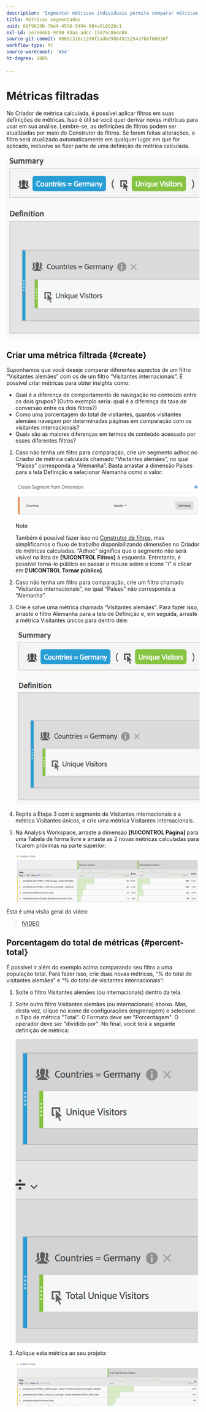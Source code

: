 ```yaml
---
description: 'Segmentar métricas individuais permite comparar métricas em um mesmo relatório. '
title: Métricas segmentadas
uuid: 88f9829b-76e4-4598-9494-084a91602bc1
exl-id: 1e7e048b-9d90-49aa-adcc-15876c864e04
source-git-commit: 0865c318c1390f2ad6d9864915254a7b8f68030f
workflow-type: ht
source-wordcount: '454'
ht-degree: 100%

---
```


# Métricas filtradas

No Criador de métrica calculada, é possível aplicar filtros em suas definições de métricas. Isso é útil se você quer derivar novas métricas para usar em sua análise. Lembre-se, as definições de filtros podem ser atualizadas por meio do Construtor de filtros. Se forem feitas alterações, o filtro será atualizado automaticamente em qualquer lugar em que for aplicado, inclusive se fizer parte de uma definição de métrica calculada.

![](assets/german-visitors.png)

## Criar uma métrica filtrada {#create}

Suponhamos que você deseje comparar diferentes aspectos de um filtro “Visitantes alemães” com os de um filtro “Visitantes internacionais”. É possível criar métricas para obter insights como:

* Qual é a diferença de comportamento de navegação no conteúdo entre os dois grupos? (Outro exemplo seria: qual é a diferença da taxa de conversão entre os dois filtros?)
* Como uma porcentagem do total de visitantes, quantos visitantes alemães navegam por determinadas páginas em comparação com os visitantes internacionais?
* Quais são as maiores diferenças em termos de conteúdo acessado por esses diferentes filtros?

1. Caso não tenha um filtro para comparação, crie um segmento adhoc no Criador de métrica calculada chamado “Visitantes alemães”, no qual “Países” corresponda a “Alemanha”. Basta arrastar a dimensão Países para a tela Definição e selecionar Alemanha como o valor:

   ![](assets/segment-from-dimension.png)

   >[!NOTE]
   >
   >Também é possível fazer isso no [Construtor de filtros](/help/components/filters/create-filters.md), mas simplificamos o fluxo de trabalho disponibilizando dimensões no Criador de métricas calculadas. “Adhoc” significa que o segmento não será visível na lista de **[!UICONTROL Filtros]** à esquerda. Entretanto, é possível torná-lo público ao passar o mouse sobre o ícone &quot;i&quot; e clicar em **[!UICONTROL Tornar público]**.

1. Caso não tenha um filtro para comparação, crie um filtro chamado “Visitantes internacionais”, no qual “Países” não corresponda a “Alemanha”.
1. Crie e salve uma métrica chamada “Visitantes alemães”. Para fazer isso, arraste o filtro Alemanha para a tela de Definição e, em seguida, arraste a métrica Visitantes únicos para dentro dele:

   ![](assets/german-visitors.png)

1. Repita a Etapa 3 com o segmento de Visitantes internacionais e a métrica Visitantes únicos, e crie uma métrica Visitantes internacionais.
1. Na Analysis Workspace, arraste a dimensão **[!UICONTROL Página]** para uma Tabela de forma livre e arraste as 2 novas métricas calculadas para ficarem próximas na parte superior:

   ![](assets/workspace-pages.png)

Esta é uma visão geral do vídeo:

>[!VIDEO](https://video.tv.adobe.com/v/25407/?quality=12)

## Porcentagem do total de métricas {#percent-total}

É possível ir além do exemplo acima comparando seu filtro a uma população total. Para fazer isso, crie duas novas métricas, “% do total de visitantes alemães” e “% do total de visitantes internacionais”:

1. Solte o filtro Visitantes alemães (ou internacionais) dentro da tela.
1. Solte outro filtro Visitantes alemães (ou internacionais) abaixo. Mas, desta vez, clique no ícone de configurações (engrenagem) e selecione o Tipo de métrica &quot;Total&quot;. O Formato deve ser &quot;Porcentagem&quot;. O operador deve ser &quot;dividido por&quot;. No final, você terá a seguinte definição de métrica:

   ![](assets/cm_metric_total.png)

1. Aplique esta métrica ao seu projeto:

   ![](assets/cm_percent_total.png)
